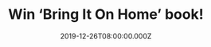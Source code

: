 ---
campaign-uuid: "c-4d3124dc-0d29-4852-a22d-af76deabe55d"
type: "Competition"
category: "Gifts"
date: "2019-12-26T08:00:00.000Z"
end-date: "2020-01-26T23:59:00.000Z"
disable-form: false
is_promoted: false
has_entry_page: true
title: "Win ‘Bring It On Home’ book!"
competition-description: "<p>’Bring It On Home’ is the first biography to reveal the\
  \ truth behind Led Zeppelin's demise, Grant's subsequent fall from grace amid death\
  \ threats and the shadow of organised crime, and his final days as a man who shunned\
  \ the excesses of the music industry in favour of his friends and family</p>\n<p>We\
  \ have one copy on our hands for you to enjoy it. Click below and it could be yours.</p>\n"
hero-header: "Win ‘Bring It On Home’ book!"
terms-confirmation: "N/A"
banner-img: "https://assets.expresslyapp.com/asset-6e2aefb8-4af8-490e-8027-58ec3551ddc9.jpg"
logo-left-href: "https://club.expressly.io"
logo-left-image: "https://assets.expresslyapp.com/asset-ed563ceb-aafb-4a0d-8ee8-57ddf14d3a60.jpg"
logo-left-title: "Expressly Club"
bg-image-hero: "https://assets.expresslyapp.com/asset-87859260-276b-4851-aa3b-6d567c0719df.jpg"
bg-image-first: "https://assets.expresslyapp.com/asset-cd37959c-386a-43cd-b0f2-e64851ec36ba.jpg"
section1-content: "<p>’Bring It On Home includes almost 100 new interviews with family\
  \ members, friends, musicians and rival managers, and walk-on parts for Sharon Osbourne,\
  \ Bob Dylan, Stanley Kubrick, Freddie Mercury, Elizabeth Taylor, the FBI, the CIA,\
  \ the Mafia - and Elvis Presley. As Grant's son Warren says now: 'My dad knew everyone.’\
  </p>\n<p>It is the first biography to reveal the truth behind Led Zeppelin's demise,\
  \ Grant's subsequent fall from grace amid death threats and the shadow of organised\
  \ crime, and his final days as a man who shunned the excesses of the music industry\
  \ in favour of his friends and family.</p>\n<p>With access to several previously\
  \ unpublished interviews - including Grant's last and most revealing yet - Bring\
  \ It On Home sheds new light on the story of rock's greatest manager and one of\
  \ the giants of modern music history.</p>\n"
entry-title: "Win ‘Bring It On Home’ book!"
entry-content: "<p>Enter the draw to win ‘Bring It On Home’ book by completing the\
  \ form below before 23:59 on the 26th of January 2020.</p>\n"
has-winner: false
prize-description: "‘Bring It On Home’ book!"
special-conditions: "Multiple entries are allowed up to one every day.\r\n\r\nThis\
  \ competition is also available on: https://aaa.nme.com/competitions/bring-it-on-home-book"
country-restrictions:
- "GB"
---